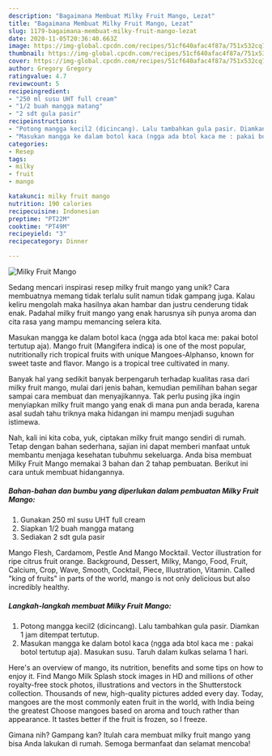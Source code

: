 ```yaml
---
description: "Bagaimana Membuat Milky Fruit Mango, Lezat"
title: "Bagaimana Membuat Milky Fruit Mango, Lezat"
slug: 1179-bagaimana-membuat-milky-fruit-mango-lezat
date: 2020-11-05T20:36:40.663Z
image: https://img-global.cpcdn.com/recipes/51cf640afac4f87a/751x532cq70/milky-fruit-mango-foto-resep-utama.jpg
thumbnail: https://img-global.cpcdn.com/recipes/51cf640afac4f87a/751x532cq70/milky-fruit-mango-foto-resep-utama.jpg
cover: https://img-global.cpcdn.com/recipes/51cf640afac4f87a/751x532cq70/milky-fruit-mango-foto-resep-utama.jpg
author: Gregory Gregory
ratingvalue: 4.7
reviewcount: 5
recipeingredient:
- "250 ml susu UHT full cream"
- "1/2 buah mangga matang"
- "2 sdt gula pasir"
recipeinstructions:
- "Potong mangga kecil2 (dicincang). Lalu tambahkan gula pasir. Diamkan 1 jam ditempat tertutup."
- "Masukan mangga ke dalam botol kaca (ngga ada btol kaca me : pakai botol tertutup aja). Masukan susu. Taruh dalam kulkas selama 1 hari."
categories:
- Resep
tags:
- milky
- fruit
- mango

katakunci: milky fruit mango 
nutrition: 190 calories
recipecuisine: Indonesian
preptime: "PT22M"
cooktime: "PT49M"
recipeyield: "3"
recipecategory: Dinner

---
```



![Milky Fruit Mango](https://img-global.cpcdn.com/recipes/51cf640afac4f87a/751x532cq70/milky-fruit-mango-foto-resep-utama.jpg)

Sedang mencari inspirasi resep milky fruit mango yang unik? Cara membuatnya memang tidak terlalu sulit namun tidak gampang juga. Kalau keliru mengolah maka hasilnya akan hambar dan justru cenderung tidak enak. Padahal milky fruit mango yang enak harusnya sih punya aroma dan cita rasa yang mampu memancing selera kita.

Masukan mangga ke dalam botol kaca (ngga ada btol kaca me: pakai botol tertutup aja). Mango fruit (Mangifera indica) is one of the most popular, nutritionally rich tropical fruits with unique Mangoes-Alphanso, known for sweet taste and flavor. Mango is a tropical tree cultivated in many.

Banyak hal yang sedikit banyak berpengaruh terhadap kualitas rasa dari milky fruit mango, mulai dari jenis bahan, kemudian pemilihan bahan segar sampai cara membuat dan menyajikannya. Tak perlu pusing jika ingin menyiapkan milky fruit mango yang enak di mana pun anda berada, karena asal sudah tahu triknya maka hidangan ini mampu menjadi suguhan istimewa.


Nah, kali ini kita coba, yuk, ciptakan milky fruit mango sendiri di rumah. Tetap dengan bahan sederhana, sajian ini dapat memberi manfaat untuk membantu menjaga kesehatan tubuhmu sekeluarga. Anda bisa membuat Milky Fruit Mango memakai 3 bahan dan 2 tahap pembuatan. Berikut ini cara untuk membuat hidangannya.

<!--inarticleads1-->

##### Bahan-bahan dan bumbu yang diperlukan dalam pembuatan Milky Fruit Mango:

1. Gunakan 250 ml susu UHT full cream
1. Siapkan 1/2 buah mangga matang
1. Sediakan 2 sdt gula pasir


Mango Flesh, Cardamom, Pestle And Mango Mocktail. Vector illustration for ripe citrus fruit orange. Background, Dessert, Milky, Mango, Food, Fruit, Calcium, Crop, Wave, Smooth, Cocktail, Piece, Illustration, Vitamin. Called &#34;king of fruits&#34; in parts of the world, mango is not only delicious but also incredibly healthy. 

<!--inarticleads2-->

##### Langkah-langkah membuat Milky Fruit Mango:

1. Potong mangga kecil2 (dicincang). Lalu tambahkan gula pasir. Diamkan 1 jam ditempat tertutup.
1. Masukan mangga ke dalam botol kaca (ngga ada btol kaca me : pakai botol tertutup aja). Masukan susu. Taruh dalam kulkas selama 1 hari.


Here&#39;s an overview of mango, its nutrition, benefits and some tips on how to enjoy it. Find Mango Milk Splash stock images in HD and millions of other royalty-free stock photos, illustrations and vectors in the Shutterstock collection. Thousands of new, high-quality pictures added every day. Today, mangoes are the most commonly eaten fruit in the world, with India being the greatest Choose mangoes based on aroma and touch rather than appearance. It tastes better if the fruit is frozen, so I freeze. 

Gimana nih? Gampang kan? Itulah cara membuat milky fruit mango yang bisa Anda lakukan di rumah. Semoga bermanfaat dan selamat mencoba!
